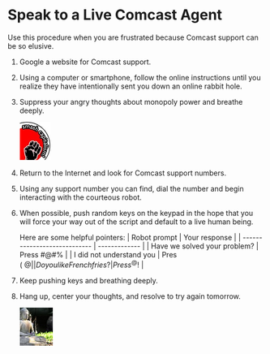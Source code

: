 # Speak to a Live Comcast Agent
Use this procedure when you are frustrated because Comcast support can be so elusive.
1. Google a website for Comcast support.
2. Using a computer or smartphone, follow the online instructions until you realize they have intentionally sent you down an online rabbit hole.
3. Suppress your angry thoughts about monopoly power and breathe deeply.

   ![Smashing!](../images/SmashCapitalismV2.jpg "Just kidding heh heh")
4. Return to the Internet and look for Comcast support numbers.
5. Using any support number you can find, dial the number and begin interacting with the courteous robot.
6. When possible, push random keys on the keypad in the hope that you will force your way out of the script and default to a live human being.

   Here are some helpful pointers:
   | Robot prompt                 | Your response |
   | ---------------------------- | ------------- |
   | Have we solved your problem? | Press #@#%    |
   | I did not understand you     | Pres ($~@     |
   | Do you like French fries?    | Press ^@$!    |
   
7. Keep pushing keys and breathing deeply.
8. Hang up, center your thoughts, and resolve to try again tomorrow.

   ![At Peace!](../images/AtPeaceV2.jpg "be here now")




